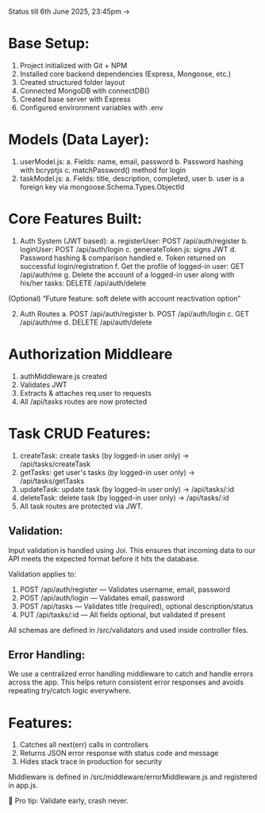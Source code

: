 Status till 6th June 2025, 23:45pm ->

# Base Setup:
1. Project initialized with Git + NPM
2. Installed core backend dependencies (Express, Mongoose, etc.)
3. Created structured folder layout
4. Connected MongoDB with connectDB()
5. Created base server with Express
6. Configured environment variables with .env

# Models (Data Layer):
1. userModel.js:
a. Fields: name, email, password
b. Password hashing with bcryptjs
c. matchPassword() method for login
2. taskModel.js:
a. Fields: title, description, completed, user
b. user is a foreign key via mongoose.Schema.Types.ObjectId

# Core Features Built:
1. Auth System (JWT based):
a. registerUser: POST /api/auth/register
b. loginUser: POST /api/auth/login
c. generateToken.js: signs JWT
d. Password hashing & comparison handled
e. Token returned on successful login/registration
f. Get the profile of logged-in user: GET /api/auth/me
g. Delete the account of a logged-in user along with his/her tasks: DELETE /api/auth/delete

(Optional) “Future feature: soft delete with account reactivation option”

2. Auth Routes
a. POST /api/auth/register
b. POST /api/auth/login
c. GET /api/auth/me
d. DELETE /api/auth/delete

# Authorization Middleare
1. authMiddleware.js created
2. Validates JWT
3. Extracts & attaches req.user to requests
4. All /api/tasks routes are now protected

# Task CRUD Features:
1. createTask: create tasks (by logged-in user only) -> /api/tasks/createTask
2. getTasks: get user's tasks (by logged-in user only) -> /api/tasks/getTasks
3. updateTask: update task (by logged-in user only) -> /api/tasks/:id
4. deleteTask: delete task (by logged-in user only) -> /api/tasks/:id
5. All task routes are protected via JWT.

## Validation:
Input validation is handled using Joi. This ensures that incoming data to our API meets the expected format before it hits the database.

Validation applies to:

1. POST /api/auth/register — Validates username, email, password
2. POST /api/auth/login — Validates email, password
3. POST /api/tasks — Validates title (required), optional description/status
4. PUT /api/tasks/:id — All fields optional, but validated if present

All schemas are defined in /src/validators and used inside controller files.

## Error Handling:
We use a centralized error handling middleware to catch and handle errors across the app. This helps return consistent error responses and avoids repeating try/catch logic everywhere.

# Features:
1. Catches all next(err) calls in controllers
2. Returns JSON error response with status code and message
3. Hides stack trace in production for security

Middleware is defined in /src/middleware/errorMiddleware.js and registered in app.js.

🧪 Pro tip: Validate early, crash never.